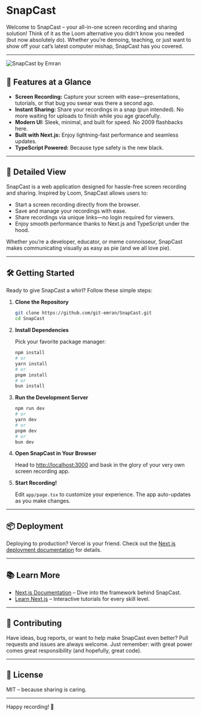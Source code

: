 # SnapCast

Welcome to SnapCast – your all-in-one screen recording and sharing solution! Think of it as the Loom alternative you didn’t know you needed (but now absolutely do). Whether you’re demoing, teaching, or just want to show off your cat’s latest computer mishap, SnapCast has you covered.

---
![SnapCast by Emran](https://github.com/user-attachments/assets/95e9753b-6113-48de-ae47-14ea4f4edcc4)

## 🚀 Features at a Glance

- **Screen Recording:** Capture your screen with ease—presentations, tutorials, or that bug you swear was there a second ago.
- **Instant Sharing:** Share your recordings in a snap (pun intended). No more waiting for uploads to finish while you age gracefully.
- **Modern UI:** Sleek, minimal, and built for speed. No 2009 flashbacks here.
- **Built with Next.js:** Enjoy lightning-fast performance and seamless updates.
- **TypeScript Powered:** Because type safety is the new black.

---



## 🧐 Detailed View

SnapCast is a web application designed for hassle-free screen recording and sharing. Inspired by Loom, SnapCast allows users to:

- Start a screen recording directly from the browser.
- Save and manage your recordings with ease.
- Share recordings via unique links—no login required for viewers.
- Enjoy smooth performance thanks to Next.js and TypeScript under the hood.

Whether you’re a developer, educator, or meme connoisseur, SnapCast makes communicating visually as easy as pie (and we all love pie).

---

## 🛠️ Getting Started

Ready to give SnapCast a whirl? Follow these simple steps:

1. **Clone the Repository**

   ```bash
   git clone https://github.com/git-emran/SnapCast.git
   cd SnapCast
   ```

2. **Install Dependencies**

   Pick your favorite package manager:

   ```bash
   npm install
   # or
   yarn install
   # or
   pnpm install
   # or
   bun install
   ```

3. **Run the Development Server**

   ```bash
   npm run dev
   # or
   yarn dev
   # or
   pnpm dev
   # or
   bun dev
   ```

4. **Open SnapCast in Your Browser**

   Head to [http://localhost:3000](http://localhost:3000) and bask in the glory of your very own screen recording app.

5. **Start Recording!**

   Edit `app/page.tsx` to customize your experience. The app auto-updates as you make changes.

---

## 📦 Deployment

Deploying to production? Vercel is your friend. Check out the [Next.js deployment documentation](https://nextjs.org/docs/deployment) for details.

---

## 📚 Learn More

- [Next.js Documentation](https://nextjs.org/docs) – Dive into the framework behind SnapCast.
- [Learn Next.js](https://nextjs.org/learn) – Interactive tutorials for every skill level.

---

## 🤝 Contributing

Have ideas, bug reports, or want to help make SnapCast even better? Pull requests and issues are always welcome. Just remember: with great power comes great responsibility (and hopefully, great code).

---

## 📝 License

MIT – because sharing is caring.

---

Happy recording! 🎥
